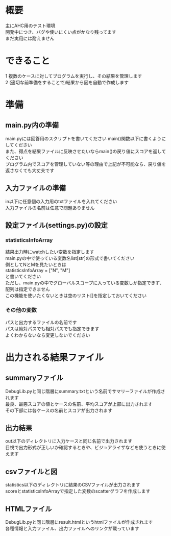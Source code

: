 # 概要
主にAHC用のテスト環境  
開発中につき、バグや使いにくい点がかなり残ってます  
まだ実用には耐えません

# できること
1 複数のケースに対してプログラムを実行し、その結果を管理します  
2 (適切な前準備をすることで)結果から図を自動で作成します  

# 準備
## main.py内の準備  
main.pyには回答用のスクリプトを書いてください
main()関数以下に書くようにしてください  
また、得点を結果ファイルに反映させたいならmain()の戻り値にスコアを返してください  
プログラム内でスコアを管理していない等の理由で上記が不可能なら、戻り値を返さなくても大丈夫です  

## 入力ファイルの準備  
in以下に任意個の入力用のtxtファイルを入れてください  
入力ファイルの名前は任意で問題ありません  

## 設定ファイル(settings.py)の設定   
### statisticsInfoArray  
結果出力時にwatchしたい変数を指定します  
main.pyの中で使っている変数名list[str]の形式で書いてください  
例としてNとMを見たいときは  
statisticsInfoArray = ["N", "M"]  
と書いてください  
ただし、main.pyの中でグローバルスコープに入っている変数しか指定できず、配列は指定できません   
この機能を使いたくないときは空のリスト[]を指定しておいてください  

### その他の変数  
パスと出力するファイルの名前です  
パスは絶対パスでも相対パスでも指定できます  
よくわからないなら変更しないでください  

# 出力される結果ファイル  
## summaryファイル  
DebugLib.pyと同じ階層にsummary.txtという名前でサマリーファイルが作成されます  
最良、最悪スコアの値とケースの名前、平均スコアが上部に出力されます  
その下部には各ケースの名前とスコアが出力されます  

## 出力結果  
out以下のディレクトリに入力ケースと同じ名前で出力されます  
目視で出力形式が正しいか確認するときや、ビジュアライザなどを使うときに使えます  
 
## csvファイルと図  
statistics以下のディレクトリに結果のCSVファイルが出力されます  
scoreとstatisticsInfoArrayで指定した変数のscatterグラフを作成します  

## HTMLファイル  
DebugLib.pyと同じ階層にresult.htmlというhtmlファイルが作成されます  
各種情報と入力ファイル、出力ファイルへのリンクが載っています  
